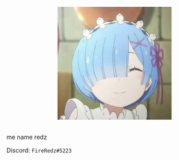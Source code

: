 
<p align="center">
  <img src="https://raw.githubusercontent.com/FireRedz/FireRedz/master/rem.png" alt="rem">
</p>

##
me name redz

Discord: `FireRedz#5223`
